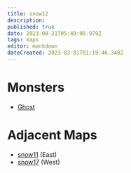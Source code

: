 ```yaml
---
title: snow12
description: 
published: true
date: 2023-08-21T05:49:09.979Z
tags: maps
editor: markdown
dateCreated: 2023-03-01T01:19:46.340Z
---
```


# Monsters
 * [Ghost](/monsters/ghost)

# Adjacent Maps
 * [snow11](/maps/snow11) (East)
 * [snow17](/maps/snow17) (West)
